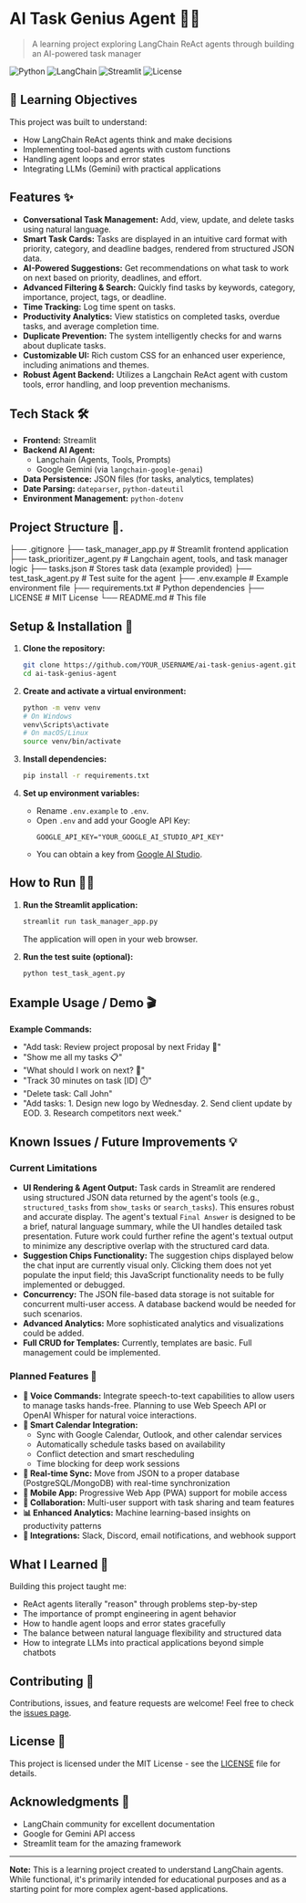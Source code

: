 ﻿# AI Task Genius Agent 🤖✅

> A learning project exploring LangChain ReAct agents through building an AI-powered task manager

![Python](https://img.shields.io/badge/Python-3.8+-blue.svg)
![LangChain](https://img.shields.io/badge/LangChain-latest-green.svg)
![Streamlit](https://img.shields.io/badge/Streamlit-1.45+-red.svg)
![License](https://img.shields.io/badge/License-MIT-yellow.svg)

## 🎯 Learning Objectives

This project was built to understand:
- How LangChain ReAct agents think and make decisions
- Implementing tool-based agents with custom functions
- Handling agent loops and error states
- Integrating LLMs (Gemini) with practical applications

## Features ✨

*   **Conversational Task Management:** Add, view, update, and delete tasks using natural language.
*   **Smart Task Cards:** Tasks are displayed in an intuitive card format with priority, category, and deadline badges, rendered from structured JSON data.
*   **AI-Powered Suggestions:** Get recommendations on what task to work on next based on priority, deadlines, and effort.
*   **Advanced Filtering & Search:** Quickly find tasks by keywords, category, importance, project, tags, or deadline.
*   **Time Tracking:** Log time spent on tasks.
*   **Productivity Analytics:** View statistics on completed tasks, overdue tasks, and average completion time.
*   **Duplicate Prevention:** The system intelligently checks for and warns about duplicate tasks.
*   **Customizable UI:** Rich custom CSS for an enhanced user experience, including animations and themes.
*   **Robust Agent Backend:** Utilizes a Langchain ReAct agent with custom tools, error handling, and loop prevention mechanisms.

## Tech Stack 🛠️

*   **Frontend:** Streamlit
*   **Backend AI Agent:**
    *   Langchain (Agents, Tools, Prompts)
    *   Google Gemini (via `langchain-google-genai`)
*   **Data Persistence:** JSON files (for tasks, analytics, templates)
*   **Date Parsing:** `dateparser`, `python-dateutil`
*   **Environment Management:** `python-dotenv`

## Project Structure 📂.
├── .gitignore
├── task_manager_app.py         # Streamlit frontend application
├── task_prioritizer_agent.py   # Langchain agent, tools, and task manager logic
├── tasks.json                  # Stores task data (example provided)
├── test_task_agent.py          # Test suite for the agent
├── .env.example                # Example environment file
├── requirements.txt            # Python dependencies
├── LICENSE                     # MIT License
└── README.md                   # This file

## Setup & Installation 🚀

1.  **Clone the repository:**
    ```bash
    git clone https://github.com/YOUR_USERNAME/ai-task-genius-agent.git
    cd ai-task-genius-agent
    ```

2.  **Create and activate a virtual environment:**
    ```bash
    python -m venv venv
    # On Windows
    venv\Scripts\activate
    # On macOS/Linux
    source venv/bin/activate
    ```

3.  **Install dependencies:**
    ```bash
    pip install -r requirements.txt
    ```

4.  **Set up environment variables:**
    *   Rename `.env.example` to `.env`.
    *   Open `.env` and add your Google API Key:
        ```
        GOOGLE_API_KEY="YOUR_GOOGLE_AI_STUDIO_API_KEY"
        ```
    *   You can obtain a key from [Google AI Studio](https://aistudio.google.com/app/apikey).

## How to Run 🏃‍♂️

1.  **Run the Streamlit application:**
    ```bash
    streamlit run task_manager_app.py
    ```
    The application will open in your web browser.

2.  **Run the test suite (optional):**
    ```bash
    python test_task_agent.py
    ```

## Example Usage / Demo 🎬

**Example Commands:**
*   "Add task: Review project proposal by next Friday 📝"
*   "Show me all my tasks 📋"
*   "What should I work on next? 🤔"
*   "Track 30 minutes on task [ID] ⏱️"
*   "Delete task: Call John"
*   "Add tasks: 1. Design new logo by Wednesday. 2. Send client update by EOD. 3. Research competitors next week."

## Known Issues / Future Improvements 💡

### Current Limitations
*   **UI Rendering & Agent Output:** Task cards in Streamlit are rendered using structured JSON data returned by the agent's tools (e.g., `structured_tasks` from `show_tasks` or `search_tasks`). This ensures robust and accurate display. The agent's textual `Final Answer` is designed to be a brief, natural language summary, while the UI handles detailed task presentation. Future work could further refine the agent's textual output to minimize any descriptive overlap with the structured card data.
*   **Suggestion Chips Functionality:** The suggestion chips displayed below the chat input are currently visual only. Clicking them does not yet populate the input field; this JavaScript functionality needs to be fully implemented or debugged.
*   **Concurrency:** The JSON file-based data storage is not suitable for concurrent multi-user access. A database backend would be needed for such scenarios.
*   **Advanced Analytics:** More sophisticated analytics and visualizations could be added.
*   **Full CRUD for Templates:** Currently, templates are basic. Full management could be implemented.

### Planned Features 🚀
*   **🎤 Voice Commands:** Integrate speech-to-text capabilities to allow users to manage tasks hands-free. Planning to use Web Speech API or OpenAI Whisper for natural voice interactions.
*   **📅 Smart Calendar Integration:** 
    *   Sync with Google Calendar, Outlook, and other calendar services
    *   Automatically schedule tasks based on availability
    *   Conflict detection and smart rescheduling
    *   Time blocking for deep work sessions
*   **🔄 Real-time Sync:** Move from JSON to a proper database (PostgreSQL/MongoDB) with real-time synchronization
*   **📱 Mobile App:** Progressive Web App (PWA) support for mobile access
*   **🤝 Collaboration:** Multi-user support with task sharing and team features
*   **📊 Enhanced Analytics:** Machine learning-based insights on productivity patterns
*   **🔗 Integrations:** Slack, Discord, email notifications, and webhook support

## What I Learned 🧠

Building this project taught me:
- ReAct agents literally "reason" through problems step-by-step
- The importance of prompt engineering in agent behavior
- How to handle agent loops and error states gracefully
- The balance between natural language flexibility and structured data
- How to integrate LLMs into practical applications beyond simple chatbots

## Contributing 🤝

Contributions, issues, and feature requests are welcome! Feel free to check the [issues page](https://github.com/SaKinLord/ai-task-genius-agent/issues).

## License 📄

This project is licensed under the MIT License - see the [LICENSE](LICENSE) file for details.

## Acknowledgments 🙏

- LangChain community for excellent documentation
- Google for Gemini API access
- Streamlit team for the amazing framework

---

**Note:** This is a learning project created to understand LangChain agents. While functional, it's primarily intended for educational purposes and as a starting point for more complex agent-based applications.
